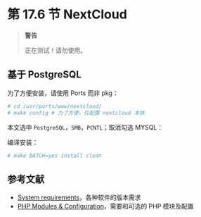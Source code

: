 # 第 17.6 节 NextCloud

>**警告**
>
>正在测试！请勿使用。

## 基于 PostgreSQL

为了方便安装，请使用 Ports 而非 pkg：

```sh
# cd /usr/ports/www/nextcloud/
# make config # 为了方便，仅配置 nextcloud 本体
```

本文选中 `PostgreSQL`，`SMB`，`PCNTL`；取消勾选 MYSQL：

编译安装：

```sh
# make BATCH=yes install clean
```


## 参考文献

- [System requirements](https://docs.nextcloud.com/server/latest/admin_manual/installation/system_requirements.html)，各种软件的版本需求
- [PHP Modules & Configuration](https://docs.nextcloud.com/server/latest/admin_manual/installation/php_configuration.html)，需要和可选的 PHP 模块及配置
